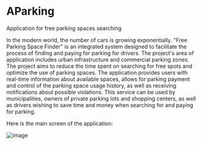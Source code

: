 # AParking
Application for free parking spaces searching 

In the modern world, the number of cars is growing exponentially. "Free Parking Space Finder" is an integrated system designed to facilitate the process of finding and paying for parking for drivers.
The project's area of application includes urban infrastructure and commercial parking zones. The project aims to reduce the time spent on searching for free spots and optimize the use of parking spaces. The application provides users with real-time information about available spaces, allows for parking payment and control of the parking space usage history, as well as receiving notifications about possible violations.
This service can be used by municipalities, owners of private parking lots and shopping centers, as well as drivers wishing to save time and money when searching for and paying for parking.

Here is the main screen of the application:

![image](https://github.com/Mike-cloud-17/AParking/assets/65617930/e473cfd6-5ad0-4e47-97ed-9fd5ec0f30bc)
